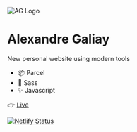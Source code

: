 ![AG Logo](https://avatars.githubusercontent.com/u/46491669?s=70)

# Alexandre Galiay

New personal website using modern tools

- :package: Parcel
- :nail_care: Sass
- :sparkles: Javascript

:point_right: [Live](https://www.alexandregaliay.com)

[![Netlify Status](https://api.netlify.com/api/v1/badges/d229682b-e69c-4244-a71d-7a3d1ff90df7/deploy-status)](https://app.netlify.com/sites/alexandregaliay-com-master/deploys)
